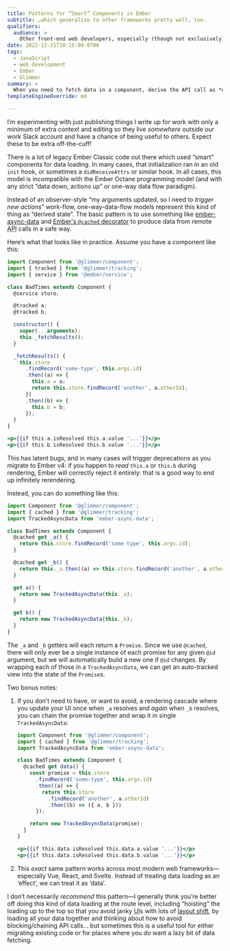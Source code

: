 ```yaml
---
title: Patterns for “Smart” Components in Ember
subtitle: …which generalize to other frameworks pretty well, too.
qualifiers:
  audience: >
    Other front-end web developers, especially (though not exclusively) Ember and Glimmer developers.
date: 2022-12-21T10:15:00-0700
tags:
  - JavaScript
  - web development
  - Ember
  - Glimmer
summary: >
  When you need to fetch data in a component, derive the API call as *data* from your arguments, instead of treating it as an “effect”.
templateEngineOverride: md

---
```


<div class=note>

I’m experimenting with just publishing things I write up for work with only a minimum of extra context and editing so they live *somewhere* outside our work Slack account and have a chance of being useful to others. Expect these to be extra off-the-cuff!

</div>

There is a lot of legacy Ember Classic code out there which used “smart” components for data loading. In many cases, that initialization ran in an old `init` hook, or sometimes a `didReceiveAttrs` or similar hook. In all cases, this model is incompatible with the Ember Octane programming model (and with any strict “data down, actions up” or one-way data flow paradigm).

Instead of an observer-style “my arguments updated, so I need to *trigger new actions*” work-flow, one-way-data-flow models represent this kind of thing as “derived state”. The basic pattern is to use something like [ember-async-data](https://github.com/tracked-tools/ember-async-data) and [Ember's `@cached` decorator](https://api.emberjs.com/ember/4.7/functions/@glimmer%2Ftracking/cached) to produce data from remote <abbr title="application programming interface">API</abbr> calls in a safe way.

Here’s what that looks like in practice. Assume you have a component like this:

```js
import Component from '@glimmer/component';
import { tracked } from '@glimmer/tracking';
import { service } from '@ember/service';

class BadTimes extends Component {
  @service store;

  @tracked a;
  @tracked b;

  constructor() {
    super(...arguments);
    this._fetchResults();
  }

  _fetchResults() {
    this.store
      .findRecord('some-type', this.args.id)
      .then((a) => {
        this.a = a;
        return this.store.findRecord('another', a.otherId);
      })
      .then((b) => {
        this.b = b;
      });
  }
}
```
```hbs
<p>{{if this.a.isResolved this.a.value '...'}}</p>
<p>{{if this.b.isResolved this.b.value '...'}}</p>
```

This has latent bugs, and in many cases will trigger deprecations as you migrate to Ember v4: if you happen to *read* `this.a` or `this.b` during rendering, Ember will correctly reject it entirely: that is a good way to end up infinitely rerendering.

Instead, you can do something like this:

```js
import Component from '@glimmer/component';
import { cached } from '@glimmer/tracking';
import TrackedAsyncData from 'ember-async-data';

class BadTimes extends Component {
  @cached get _a() {
    return this.store.findRecord('some-type', this.args.id);
  }

  @cached get _b() {
    return this._a.then((a) => this.store.findRecord('another', a.otherId));
  }

  get a() {
    return new TrackedAsyncData(this._a);
  }

  get b() {
    return new TrackedAsyncData(this._b);
  }
}
```

The `_a` and `_b` getters will each return a `Promise`. Since we use `@cached`, there will only ever be a single instance of each promise for any given `@id` argument, but we will automatically build a new one if `@id` changes. By wrapping each of those in a `TrackedAsyncData`, we can get an auto-tracked view into the state of the `Promise`s.

Two bonus notes:

1. If you don’t need to have, or want to avoid, a rendering cascade where you update your UI once when `_a` resolves and *again* when `_b` resolves, you can chain the promise together and wrap it in single `TrackedAsyncData`:

    ```js
    import Component from '@glimmer/component';
    import { cached } from '@glimmer/tracking';
    import TrackedAsyncData from 'ember-async-data';

    class BadTimes extends Component {
      @cached get data() {
        const promise = this.store
          .findRecord('some-type', this.args.id)
          .then((a) => {
            return this.store
              .findRecord('another', a.otherId)
              .then((b) => ({ a, b }))
          });

        return new TrackedAsyncData(promise);
      }
    }
    ```
    ```hbs
    <p>{{if this.data.isResolved this.data.a.value '...'}}</p>
    <p>{{if this.data.isResolved this.data.b.value '...'}}</p>
    ```

2. This *exact* same pattern works across most modern web frameworks—especially Vue, React, and Svelte. Instead of treating data loading as an ‘effect’, we can treat it as ‘data’.

I don’t necessarily *recommend* this pattern—I generally think you’re better off doing this kind of data loading at the route level, including “hoisting” the loading up to the top so that you avoid janky <abbr title="user interface">UI</abbr>s with lots of [layout shift](https://developer.mozilla.org/en-US/docs/Web/API/LayoutShift), by loading all your data together and thinking about how to avoid blocking/chaining <abbr>API</abbr> calls… but sometimes this is a useful tool for either migrating existing code *or* for places where you *do* want a lazy bit of data fetching.

